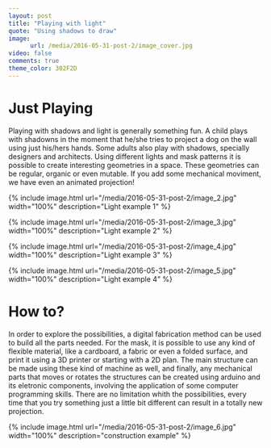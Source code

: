 ```yaml
---
layout: post
title: "Playing with light"
quote: "Using shadows to draw"
image:
      url: /media/2016-05-31-post-2/image_cover.jpg
video: false
comments: true
theme_color: 302F2D
---
```

# Just Playing

Playing with shadows and light is generally something fun. A child plays with shadowns in the moment that he/she tries to project a dog on the wall using just his/hers hands. Some adults also play with shadows, specially designers and architects. Using different lights and mask patterns it is possible to create interesting geometries in a space. These geometries can be regular, organic or even mutable. If you add some mechanical moviment, we have even an animated projection!

{% include image.html url="/media/2016-05-31-post-2/image_2.jpg" width="100%" description="Light example 1" %}

{% include image.html url="/media/2016-05-31-post-2/image_3.jpg" width="100%" description="Light example 2" %}

{% include image.html url="/media/2016-05-31-post-2/image_4.jpg" width="100%" description="Light example 3" %}

{% include image.html url="/media/2016-05-31-post-2/image_5.jpg" width="100%" description="Light example 4" %}

# How to?

In order to explore the possibilities, a digital fabrication method can be used to build all the parts needed. For the mask, it is possible to use any kind of flexible material, like a cardboard, a fabric or even a folded surface, and print it using a 3D printer or starting with a 2D plan. The main structure can be made using these kind of machine as well, and finally, any mechanical parts that moves or rotates the structures can be created using arduino and its eletronic components, involving the application of some computer programming skills. 
There are no limitation whith the possibilities, every time that you try something just a little bit different can result in a totally new projection.


{% include image.html url="/media/2016-05-31-post-2/image_6.jpg" width="100%" description="construction example" %}
